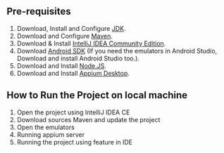 ## Pre-requisites
1. Download, Install and Configure [JDK](https://www.oracle.com/java/technologies/javase/javase-jdk8-downloads.html).
2. Download and Configure [Maven](https://maven.apache.org/download.cgi).
3. Download & Install [IntelliJ IDEA Community Edition](https://www.jetbrains.com/idea/download).
4. Download [Android SDK](https://developer.android.com/studio) (If you need the emulators in Android Studio, Download and install Android Studio too.).
5. Download and Install [Node.JS](https://nodejs.org/en/download/).
6. Download and Install [Appium Desktop](https://github.com/appium/appium-desktop/releases).

## How to Run the Project on local machine
1. Open the project using IntelliJ IDEA CE
2. Download sources Maven and update the project
3. Open the emulators
4. Running appium server
3. Running the project using feature in IDE

